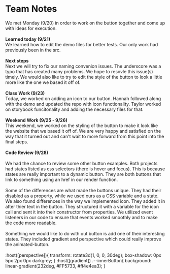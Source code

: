 <h1>Team Notes</h1>
We met Monday (9/20) in order to work on the button together and come up with ideas for execution. 
<br>
<br>
<b>Learned today (9/21)</b>
<br>
We learned how to edit the demo files for better tests. Our only work had previously been in the src.
<br>
<br>
<b>Next steps</b>
<br>
Next we will try to fix our naming convenion issues. The underscore was a typo that has created many problems. We hope to resovle this issue(s) timely. We would also like to try to edit the style of the button to look a little more like the one we based it off of.
<br>
<br>
<b>Class Work (9/23)</b>
<br>
Today, we worked on adding an icon to our button. Hannah followed along with the demo and updated the repo with icon functionality. Taylor worked on storybook funcitonality and adding the necessary files for that. 
<br>
<br>
<b>Weekend Work (9/25 - 9/26)</b>
<br>
This weekend, we worked on the styling of the button to make it look like the website that we based it off of. We are very happy and satisfied on the way that it turned out and can't wait to more forward from this point into the final steps.
<br>
<br>
<b>Code Review (9/28)</b>
<br>
<br>
We had the chance to review some other button examples. Both projects had states listed as css selectors (there is hover and focus). This is because states are really important to a dynamic button. They are both buttons that link to something using an href in our render function. 
<br>
<br>
Some of the differences are what made the buttons unique. They had their disabled as a property, while we used ours as a CSS variable and a state. We also found differences in the way we implemented icon. They added it in after thier text in the button. They structured it with a variable for the icon call and sent it into their constructor from properties. We utilized event listeners in our code to ensure that events worked smoothly and to make the code more readable.
<br>
<br>
Something we would like to do with out button is add one of their interesting states. They included gradient and perspective which could really improve the animated-button.
<br>
<br>
      :host([perspective]){        
        transform: rotate3d(1, 0, 0, 30deg);
        box-shadow: 0px 5px 2px 0px darkgrey;
      }
      :host([gradient]) .--innerButton{
            background: linear-gradient(232deg, #FF5733, #ff4e4ea3);
      }
<br>
